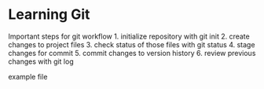 # Learning Git

  Important steps for git workflow
    1. initialize repository with git init
    2. create changes to project files
    3. check status of those files with git status
    4. stage changes for commit
    5. commit changes to version history
    6. review previous changes with git log

example file